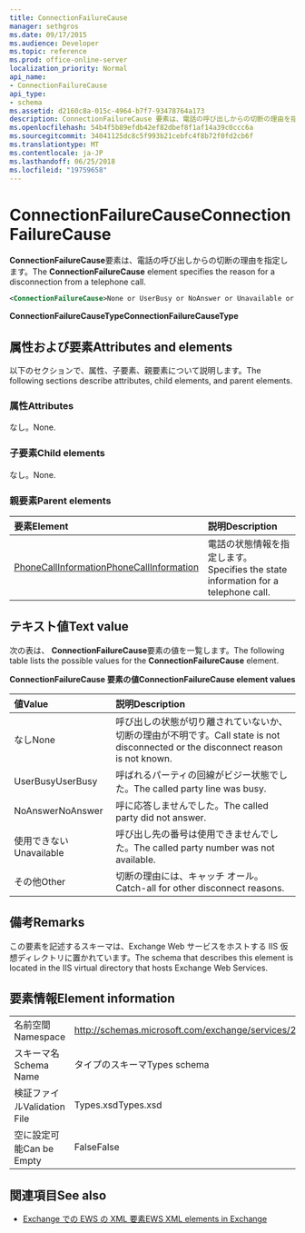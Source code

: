 ```yaml
---
title: ConnectionFailureCause
manager: sethgros
ms.date: 09/17/2015
ms.audience: Developer
ms.topic: reference
ms.prod: office-online-server
localization_priority: Normal
api_name:
- ConnectionFailureCause
api_type:
- schema
ms.assetid: d2160c8a-015c-4964-b7f7-93478764a173
description: ConnectionFailureCause 要素は、電話の呼び出しからの切断の理由を指定します。
ms.openlocfilehash: 54b4f5b89efdb42ef82dbef8f1af14a39c0ccc6a
ms.sourcegitcommit: 34041125dc8c5f993b21cebfc4f8b72f0fd2cb6f
ms.translationtype: MT
ms.contentlocale: ja-JP
ms.lasthandoff: 06/25/2018
ms.locfileid: "19759658"
---
```

# <a name="connectionfailurecause"></a><span data-ttu-id="52cd9-103">ConnectionFailureCause</span><span class="sxs-lookup"><span data-stu-id="52cd9-103">ConnectionFailureCause</span></span>

<span data-ttu-id="52cd9-104">**ConnectionFailureCause**要素は、電話の呼び出しからの切断の理由を指定します。</span><span class="sxs-lookup"><span data-stu-id="52cd9-104">The **ConnectionFailureCause** element specifies the reason for a disconnection from a telephone call.</span></span> 
  
```xml
<ConnectionFailureCause>None or UserBusy or NoAnswer or Unavailable or Other</ConnectionFailureCause>
```

 <span data-ttu-id="52cd9-105">**ConnectionFailureCauseType**</span><span class="sxs-lookup"><span data-stu-id="52cd9-105">**ConnectionFailureCauseType**</span></span>
## <a name="attributes-and-elements"></a><span data-ttu-id="52cd9-106">属性および要素</span><span class="sxs-lookup"><span data-stu-id="52cd9-106">Attributes and elements</span></span>

<span data-ttu-id="52cd9-107">以下のセクションで、属性、子要素、親要素について説明します。</span><span class="sxs-lookup"><span data-stu-id="52cd9-107">The following sections describe attributes, child elements, and parent elements.</span></span>
  
### <a name="attributes"></a><span data-ttu-id="52cd9-108">属性</span><span class="sxs-lookup"><span data-stu-id="52cd9-108">Attributes</span></span>

<span data-ttu-id="52cd9-109">なし。</span><span class="sxs-lookup"><span data-stu-id="52cd9-109">None.</span></span>
  
### <a name="child-elements"></a><span data-ttu-id="52cd9-110">子要素</span><span class="sxs-lookup"><span data-stu-id="52cd9-110">Child elements</span></span>

<span data-ttu-id="52cd9-111">なし。</span><span class="sxs-lookup"><span data-stu-id="52cd9-111">None.</span></span>
  
### <a name="parent-elements"></a><span data-ttu-id="52cd9-112">親要素</span><span class="sxs-lookup"><span data-stu-id="52cd9-112">Parent elements</span></span>

|<span data-ttu-id="52cd9-113">**要素**</span><span class="sxs-lookup"><span data-stu-id="52cd9-113">**Element**</span></span>|<span data-ttu-id="52cd9-114">**説明**</span><span class="sxs-lookup"><span data-stu-id="52cd9-114">**Description**</span></span>|
|:-----|:-----|
|[<span data-ttu-id="52cd9-115">PhoneCallInformation</span><span class="sxs-lookup"><span data-stu-id="52cd9-115">PhoneCallInformation</span></span>](phonecallinformation.md) <br/> |<span data-ttu-id="52cd9-116">電話の状態情報を指定します。</span><span class="sxs-lookup"><span data-stu-id="52cd9-116">Specifies the state information for a telephone call.</span></span>  <br/> |
   
## <a name="text-value"></a><span data-ttu-id="52cd9-117">テキスト値</span><span class="sxs-lookup"><span data-stu-id="52cd9-117">Text value</span></span>

<span data-ttu-id="52cd9-118">次の表は、 **ConnectionFailureCause**要素の値を一覧します。</span><span class="sxs-lookup"><span data-stu-id="52cd9-118">The following table lists the possible values for the **ConnectionFailureCause** element.</span></span> 
  
<span data-ttu-id="52cd9-119">**ConnectionFailureCause 要素の値**</span><span class="sxs-lookup"><span data-stu-id="52cd9-119">**ConnectionFailureCause element values**</span></span>

|<span data-ttu-id="52cd9-120">**値**</span><span class="sxs-lookup"><span data-stu-id="52cd9-120">**Value**</span></span>|<span data-ttu-id="52cd9-121">**説明**</span><span class="sxs-lookup"><span data-stu-id="52cd9-121">**Description**</span></span>|
|:-----|:-----|
|<span data-ttu-id="52cd9-122">なし</span><span class="sxs-lookup"><span data-stu-id="52cd9-122">None</span></span>  <br/> |<span data-ttu-id="52cd9-123">呼び出しの状態が切り離されていないか、切断の理由が不明です。</span><span class="sxs-lookup"><span data-stu-id="52cd9-123">Call state is not disconnected or the disconnect reason is not known.</span></span>  <br/> |
|<span data-ttu-id="52cd9-124">UserBusy</span><span class="sxs-lookup"><span data-stu-id="52cd9-124">UserBusy</span></span>  <br/> |<span data-ttu-id="52cd9-125">呼ばれるパーティの回線がビジー状態でした。</span><span class="sxs-lookup"><span data-stu-id="52cd9-125">The called party line was busy.</span></span>  <br/> |
|<span data-ttu-id="52cd9-126">NoAnswer</span><span class="sxs-lookup"><span data-stu-id="52cd9-126">NoAnswer</span></span>  <br/> |<span data-ttu-id="52cd9-127">呼に応答しませんでした。</span><span class="sxs-lookup"><span data-stu-id="52cd9-127">The called party did not answer.</span></span>  <br/> |
|<span data-ttu-id="52cd9-128">使用できない</span><span class="sxs-lookup"><span data-stu-id="52cd9-128">Unavailable</span></span>  <br/> |<span data-ttu-id="52cd9-129">呼び出し先の番号は使用できませんでした。</span><span class="sxs-lookup"><span data-stu-id="52cd9-129">The called party number was not available.</span></span>  <br/> |
|<span data-ttu-id="52cd9-130">その他</span><span class="sxs-lookup"><span data-stu-id="52cd9-130">Other</span></span>  <br/> |<span data-ttu-id="52cd9-131">切断の理由には、キャッチ オール。</span><span class="sxs-lookup"><span data-stu-id="52cd9-131">Catch-all for other disconnect reasons.</span></span>  <br/> |
   
## <a name="remarks"></a><span data-ttu-id="52cd9-132">備考</span><span class="sxs-lookup"><span data-stu-id="52cd9-132">Remarks</span></span>

<span data-ttu-id="52cd9-133">この要素を記述するスキーマは、Exchange Web サービスをホストする IIS 仮想ディレクトリに置かれています。</span><span class="sxs-lookup"><span data-stu-id="52cd9-133">The schema that describes this element is located in the IIS virtual directory that hosts Exchange Web Services.</span></span>
  
## <a name="element-information"></a><span data-ttu-id="52cd9-134">要素情報</span><span class="sxs-lookup"><span data-stu-id="52cd9-134">Element information</span></span>

|||
|:-----|:-----|
|<span data-ttu-id="52cd9-135">名前空間</span><span class="sxs-lookup"><span data-stu-id="52cd9-135">Namespace</span></span>  <br/> |http://schemas.microsoft.com/exchange/services/2006/types  <br/> |
|<span data-ttu-id="52cd9-136">スキーマ名</span><span class="sxs-lookup"><span data-stu-id="52cd9-136">Schema Name</span></span>  <br/> |<span data-ttu-id="52cd9-137">タイプのスキーマ</span><span class="sxs-lookup"><span data-stu-id="52cd9-137">Types schema</span></span>  <br/> |
|<span data-ttu-id="52cd9-138">検証ファイル</span><span class="sxs-lookup"><span data-stu-id="52cd9-138">Validation File</span></span>  <br/> |<span data-ttu-id="52cd9-139">Types.xsd</span><span class="sxs-lookup"><span data-stu-id="52cd9-139">Types.xsd</span></span>  <br/> |
|<span data-ttu-id="52cd9-140">空に設定可能</span><span class="sxs-lookup"><span data-stu-id="52cd9-140">Can be Empty</span></span>  <br/> |<span data-ttu-id="52cd9-141">False</span><span class="sxs-lookup"><span data-stu-id="52cd9-141">False</span></span>  <br/> |
   
## <a name="see-also"></a><span data-ttu-id="52cd9-142">関連項目</span><span class="sxs-lookup"><span data-stu-id="52cd9-142">See also</span></span>



- [<span data-ttu-id="52cd9-143">Exchange での EWS の XML 要素</span><span class="sxs-lookup"><span data-stu-id="52cd9-143">EWS XML elements in Exchange</span></span>](ews-xml-elements-in-exchange.md)

